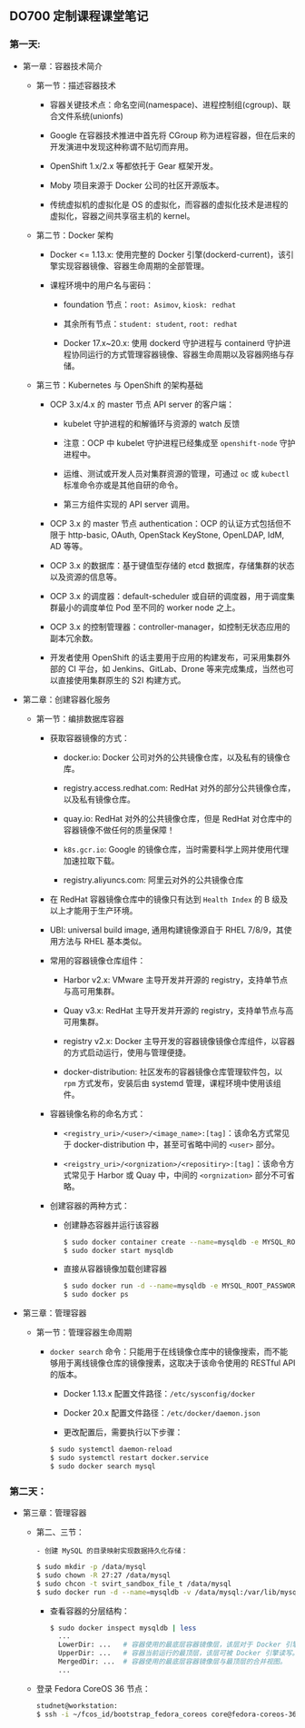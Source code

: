 ## DO700 定制课程课堂笔记

### 第一天:

- 第一章：容器技术简介

  - 第一节：描述容器技术

    - 容器关键技术点：命名空间(namespace)、进程控制组(cgroup)、联合文件系统(unionfs)

    - Google 在容器技术推进中首先将 CGroup 称为进程容器，但在后来的开发演进中发现这种称谓不贴切而弃用。

    - OpenShift 1.x/2.x 等都依托于 Gear 框架开发。

    - Moby 项目来源于 Docker 公司的社区开源版本。

    - 传统虚拟机的虚拟化是 OS 的虚拟化，而容器的虚拟化技术是进程的虚拟化，容器之间共享宿主机的 kernel。

  - 第二节：Docker 架构

    - Docker <= 1.13.x: 使用完整的 Docker 引擎(dockerd-current)，该引擎实现容器镜像、容器生命周期的全部管理。

    - 课程环境中的用户名与密码：
				
      - foundation 节点：`root: Asimov`, `kiosk: redhat`

      - 其余所有节点：`student: student`, `root: redhat`
				
      - Docker 17.x~20.x: 使用 dockerd 守护进程与 containerd 守护进程协同运行的方式管理容器镜像、容器生命周期以及容器网络与存储。

  - 第三节：Kubernetes 与 OpenShift 的架构基础

    - OCP 3.x/4.x 的 master 节点 API server 的客户端：
		   
      - kubelet 守护进程的和解循环与资源的 watch 反馈

      - 注意：OCP 中 kubelet 守护进程已经集成至 `openshift-node` 守护进程中。

      - 运维、测试或开发人员对集群资源的管理，可通过 `oc` 或 `kubectl` 标准命令亦或是其他自研的命令。

      - 第三方组件实现的 API server 调用。

    - OCP 3.x 的 master 节点 authentication：OCP 的认证方式包括但不限于 http-basic, OAuth, OpenStack KeyStone, OpenLDAP, IdM, AD 等等。

    - OCP 3.x 的数据库：基于键值型存储的 etcd 数据库，存储集群的状态以及资源的信息等。

    - OCP 3.x 的调度器：default-scheduler 或自研的调度器，用于调度集群最小的调度单位 Pod 至不同的 worker node 之上。

    - OCP 3.x 的控制管理器：controller-manager，如控制无状态应用的副本冗余数。

    - 开发者使用 OpenShift 的话主要用于应用的构建发布，可采用集群外部的 CI 平台，如 Jenkins、GitLab、Drone 等来完成集成，当然也可以直接使用集群原生的 S2I 构建方式。

- 第二章：创建容器化服务

  - 第一节：编排数据库容器

    - 获取容器镜像的方式：

      - docker.io: Docker 公司对外的公共镜像仓库，以及私有的镜像仓库。

      - registry.access.redhat.com: RedHat 对外的部分公共镜像仓库，以及私有镜像仓库。

      - quay.io: RedHat 对外的公共镜像仓库，但是 RedHat 对仓库中的容器镜像不做任何的质量保障！

      - `k8s.gcr.io`: Google 的镜像仓库，当时需要科学上网并使用代理加速拉取下载。

      - registry.aliyuncs.com: 阿里云对外的公共镜像仓库

    - 在 RedHat 容器镜像仓库中的镜像只有达到 `Health Index` 的 B 级及以上才能用于生产环境。

    - UBI: universal build image, 通用构建镜像源自于 RHEL 7/8/9，其使用方法与 RHEL 基本类似。

    - 常用的容器镜像仓库组件：

      - Harbor v2.x: VMware 主导开发并开源的 registry，支持单节点与高可用集群。

      - Quay v3.x: RedHat 主导开发并开源的 registry，支持单节点与高可用集群。

      - registry v2.x: Docker 主导开发的容器镜像镜像仓库组件，以容器的方式启动运行，使用与管理便捷。

      - docker-distribution: 社区发布的容器镜像仓库管理软件包，以 `rpm` 方式发布，安装后由 systemd 管理，课程环境中使用该组件。

    - 容器镜像名称的命名方式：

      - `<registry_uri>/<user>/<image_name>:[tag]`：该命名方式常见于 docker-distribution 中，甚至可省略中间的 `<user>` 部分。

      - `<reigstry_uri>/<orgnization>/<repositiry>:[tag]`：该命令方式常见于 Harbor 或 Quay 中，中间的 `<orgnization>` 部分不可省略。

    - 创建容器的两种方式：

      - 创建静态容器并运行该容器

        ```bash
        $ sudo docker container create --name=mysqldb -e MYSQL_ROOT_PASSWORD=redhat registry.lab.example.com/rhscl/mysql-56-rhel7:latest
        $ sudo docker start mysqldb
        ```

      - 直接从容器镜像加载创建容器

        ```bash
        $ sudo docker run -d --name=mysqldb -e MYSQL_ROOT_PASSWORD=redhat registry.lab.example.com/rhscl/mysql-56-rhel7:latest
        $ sudo docker ps
        ```

- 第三章：管理容器

  - 第一节：管理容器生命周期

    - `docker search` 命令：只能用于在线镜像仓库中的镜像搜索，而不能够用于离线镜像仓库的镜像搜素，这取决于该命令使用的 RESTful API 的版本。

		- Docker 1.13.x 配置文件路径：`/etc/sysconfig/docker`

		- Docker 20.x 配置文件路径：`/etc/docker/daemon.json`

		- 更改配置后，需要执行以下步骤：

      ```bash
      $ sudo systemctl daemon-reload
      $ sudo systemctl restart docker.service
      $ sudo docker search mysql
      ```

### 第二天：

- 第三章：管理容器

  - 第二、三节：

		- 创建 MySQL 的目录映射实现数据持久化存储：

      ```bash
      $ sudo mkdir -p /data/mysql
      $ sudo chown -R 27:27 /data/mysql
      $ sudo chcon -t svirt_sandbox_file_t /data/mysql
      $ sudo docker run -d --name=mysqldb -v /data/mysql:/var/lib/mysql/data -p 3306:3306 registry.lab.example.com/rhscl/mysql-56-rhel7:latest
      ```

    - 查看容器的分层结构：

      ```bash
      $ sudo docker inspect mysqldb | less
        ...
        LowerDir: ...   # 容器使用的最底层容器镜像层，该层对于 Docker 引擎而言是只读层。
        UpperDir: ...   # 容器当前运行的最顶层，该层可被 Docker 引擎读写。
        MergedDir: ...  # 容器使用的最底层容器镜像层与最顶层的合并视图。
        ...
      ```
 
  - 登录 Fedora CoreOS 36 节点：

    ```bash
    studnet@workstation:
    $ ssh -i ~/fcos_id/bootstrap_fedora_coreos core@fedora-coreos-36
    ```





